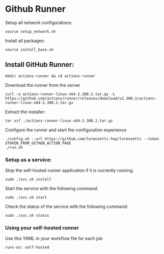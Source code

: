 
# Github Runner


Setup all network configurations:

```
source setup_network.sh
```

Install all packages:

```
source install_base.sh
```


## Install GitHub Runner:

```
mkdir actions-runner && cd actions-runner
```

Download the runner from the server

```
curl -o actions-runner-linux-x64-2.300.2.tar.gz -L https://github.com/actions/runner/releases/download/v2.300.2/actions-runner-linux-x64-2.300.2.tar.gz
```

Extract the installer:

```
tar xzf ./actions-runner-linux-x64-2.300.2.tar.gz
```

Configure the runner and start the configuration experience

```
./config.sh --url https://github.com/lorenzetti-hep/lorenzetti --token $TOKEN_FROM_GITHUB_ACTION_PAGE
./run.sh
```

### Setup as a service:

Stop the self-hosted runner application if it is currently running.

```
sudo ./svc.sh install
```
Start the service with the following command:

```
sudo ./svc.sh start
```

Check the status of the service with the following command:

```
sudo ./svc.sh status
```

### Using your self-hosted runner

Use this YAML in your workflow file for each job
```
runs-on: self-hosted
```


